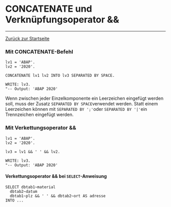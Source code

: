 # CONCATENATE und Verknüpfungsoperator &&
---

[Zurück zur Startseite](https://wolfgangzeller.github.io/ABAP-for-SAP-BW/)

### Mit CONCATENATE-Befehl
```abap
lv1 = 'ABAP'.
lv2 = '2020'.

CONCATENATE lv1 lv2 INTO lv3 SEPARATED BY SPACE.

WRITE: lv3.
"-- Output: 'ABAP 2020'
```

Wenn zwischen jeder Einzelkomponente ein Leerzeichen eingefügt werden soll, muss der Zusatz `SEPARATED BY SPACE`verwendet werden. Statt einem Leerzeichen können mit `SEPARATED BY ';'`oder `SEPARATED BY '|'`ein Trennzeichen eingefügt werden.

### Mit Verkettungsoperator &&
```abap
lv1 = 'ABAP'.
lv2 = '2020'.

lv3 = lv1 && ' ' && lv2.

WRITE: lv3.
"-- Output: 'ABAP 2020'
```

#### Verkettungsoperator && bei `SELECT`-Anweisung
```abap
SELECT dbtab1~material
  dbtab2~datum
  dbtab1~plz && ' ' && dbtab2~ort AS adresse
INTO ...
```
